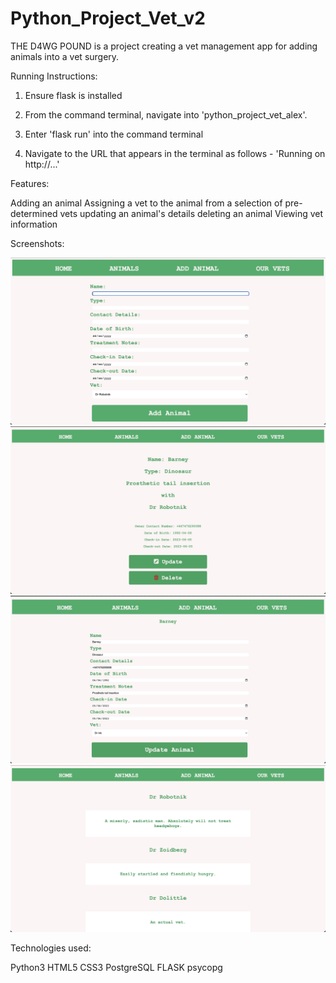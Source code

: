 # Python_Project_Vet_v2

THE D4WG POUND is a project creating a vet management app for adding animals into a vet surgery.

Running Instructions:

1. Ensure flask is installed

2. From the command terminal, navigate into 'python_project_vet_alex'.

3. Enter 'flask run' into the command terminal

4. Navigate to the URL that appears in the terminal as follows - 'Running on http://...'

Features:

Adding an animal
Assigning a vet to the animal from a selection of pre-determined vets
updating an animal's details
deleting an animal
Viewing vet information

Screenshots:

![Add Animal](<screenshots/Screenshot 2023-06-14 at 09.25.27.jpg>)
![Show Animal](<screenshots/Screenshot 2023-06-14 at 09.26.05.jpg>)
![Update Animal](<screenshots/Screenshot 2023-06-14 at 09.26.31.jpg>)
![Show Vets](<screenshots/Screenshot 2023-06-14 at 09.26.47.jpg>)

Technologies used:

Python3
HTML5
CSS3
PostgreSQL
FLASK
psycopg
